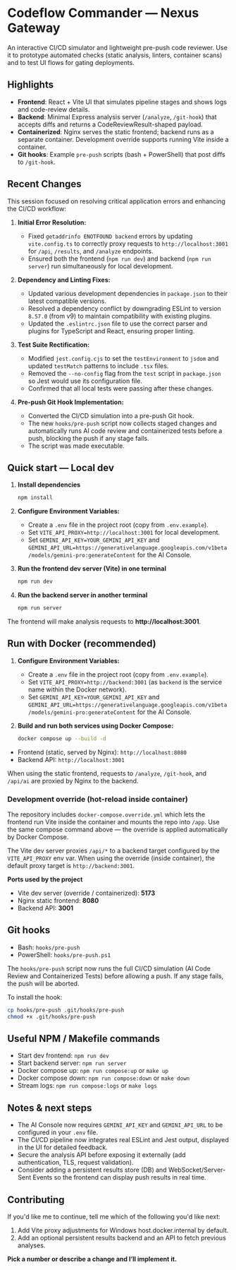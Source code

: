 
# Codeflow Commander — Nexus Gateway



An interactive CI/CD simulator and lightweight pre-push code reviewer. Use it to prototype automated checks (static analysis, linters, container scans) and to test UI flows for gating deployments.

## Highlights

- **Frontend**: React + Vite UI that simulates pipeline stages and shows logs and code-review details.
- **Backend**: Minimal Express analysis server (`/analyze`, `/git-hook`) that accepts diffs and returns a CodeReviewResult-shaped payload.
- **Containerized**: Nginx serves the static frontend; backend runs as a separate container. Development override supports running Vite inside a container.
- **Git hooks**: Example `pre-push` scripts (bash + PowerShell) that post diffs to `/git-hook`.

## Recent Changes

This session focused on resolving critical application errors and enhancing the CI/CD workflow:

1.  **Initial Error Resolution:**
    *   Fixed `getaddrinfo ENOTFOUND backend` errors by updating `vite.config.ts` to correctly proxy requests to `http://localhost:3001` for `/api`, `/results`, and `/analyze` endpoints.
    *   Ensured both the frontend (`npm run dev`) and backend (`npm run server`) run simultaneously for local development.

2.  **Dependency and Linting Fixes:**
    *   Updated various development dependencies in `package.json` to their latest compatible versions.
    *   Resolved a dependency conflict by downgrading ESLint to version `8.57.0` (from v9) to maintain compatibility with existing plugins.
    *   Updated the `.eslintrc.json` file to use the correct parser and plugins for TypeScript and React, ensuring proper linting.

3.  **Test Suite Rectification:**
    *   Modified `jest.config.cjs` to set the `testEnvironment` to `jsdom` and updated `testMatch` patterns to include `.tsx` files.
    *   Removed the `--no-config` flag from the `test` script in `package.json` so Jest would use its configuration file.
    *   Confirmed that all local tests were passing after these changes.

4.  **Pre-push Git Hook Implementation:**
    *   Converted the CI/CD simulation into a pre-push Git hook.
    *   The new `hooks/pre-push` script now collects staged changes and automatically runs AI code review and containerized tests before a push, blocking the push if any stage fails.
    *   The script was made executable.

## Quick start — Local dev

1.  **Install dependencies**
    ```bash
    npm install
    ```

2.  **Configure Environment Variables:**
    *   Create a `.env` file in the project root (copy from `.env.example`).
    *   Set `VITE_API_PROXY=http://localhost:3001` for local development.
    *   Set `GEMINI_API_KEY=YOUR_GEMINI_API_KEY` and `GEMINI_API_URL=https://generativelanguage.googleapis.com/v1beta/models/gemini-pro:generateContent` for the AI Console.

3.  **Run the frontend dev server (Vite) in one terminal**
    ```bash
    npm run dev
    ```

4.  **Run the backend server in another terminal**
    ```bash
    npm run server
    ```

The frontend will make analysis requests to **http://localhost:3001**.

## Run with Docker (recommended)

1.  **Configure Environment Variables:**
    *   Create a `.env` file in the project root (copy from `.env.example`).
    *   Set `VITE_API_PROXY=http://backend:3001` (as `backend` is the service name within the Docker network).
    *   Set `GEMINI_API_KEY=YOUR_GEMINI_API_KEY` and `GEMINI_API_URL=https://generativelanguage.googleapis.com/v1beta/models/gemini-pro:generateContent` for the AI Console.

2.  **Build and run both services using Docker Compose:**
    ```bash
    docker compose up --build -d
    ```

-   Frontend (static, served by Nginx): `http://localhost:8080`
-   Backend API: `http://localhost:3001`

When using the static frontend, requests to `/analyze`, `/git-hook`, and `/api/ai` are proxied by Nginx to the backend.

### Development override (hot-reload inside container)

The repository includes `docker-compose.override.yml` which lets the frontend run Vite inside the container and mounts the repo into `/app`. Use the same compose command above — the override is applied automatically by Docker Compose.

The Vite dev server proxies `/api/*` to a backend target configured by the `VITE_API_PROXY` env var. When using the override (inside container), the default proxy target is `http://backend:3001`.

**Ports used by the project**

-   Vite dev server (override / containerized): **5173**
-   Nginx static frontend: **8080**
-   Backend API: **3001**

## Git hooks

-   Bash: `hooks/pre-push`
-   PowerShell: `hooks/pre-push.ps1`

The `hooks/pre-push` script now runs the full CI/CD simulation (AI Code Review and Containerized Tests) before allowing a push. If any stage fails, the push will be aborted.

To install the hook:

```bash
cp hooks/pre-push .git/hooks/pre-push
chmod +x .git/hooks/pre-push
```

## Useful NPM / Makefile commands

-   Start dev frontend: `npm run dev`
-   Start backend server: `npm run server`
-   Docker compose up: `npm run compose:up` or `make up`
-   Docker compose down: `npm run compose:down` or `make down`
-   Stream logs: `npm run compose:logs` or `make logs`

## Notes & next steps

-   The AI Console now requires `GEMINI_API_KEY` and `GEMINI_API_URL` to be configured in your `.env` file.
-   The CI/CD pipeline now integrates real ESLint and Jest output, displayed in the UI for detailed feedback.
-   Secure the analysis API before exposing it externally (add authentication, TLS, request validation).
-   Consider adding a persistent results store (DB) and WebSocket/Server-Sent Events so the frontend can display push results in real time.

## Contributing

If you'd like me to continue, tell me which of the following you'd like next:

1.  Add Vite proxy adjustments for Windows host.docker.internal by default.
2.  Add an optional persistent results backend and an API to fetch previous analyses.

**Pick a number or describe a change and I’ll implement it.**
